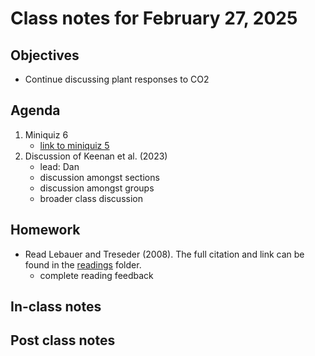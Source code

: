 # Class notes for February 27, 2025

## Objectives
- Continue discussing plant responses to CO2

## Agenda
1. Miniquiz 6
	- [link to miniquiz 5](../miniquizzes/miniquiz6_02.27.2025.pdf)
2. Discussion of Keenan et al. (2023)
	- lead: Dan
	- discussion amongst sections
	- discussion amongst groups
	- broader class discussion

## Homework
- Read Lebauer and Treseder (2008). The full citation and link can be found in the 
[readings](../readings) folder.
	- complete reading feedback

## In-class notes

## Post class notes